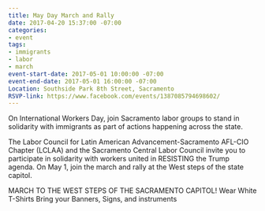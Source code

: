 ```yaml
---
title: May Day March and Rally
date: 2017-04-20 15:37:00 -07:00
categories:
- event
tags:
- immigrants
- labor
- march
event-start-date: 2017-05-01 10:00:00 -07:00
event-end-date: 2017-05-01 16:00:00 -07:00
Location: Southside Park 8th Street, Sacramento
RSVP-link: https://www.facebook.com/events/1387085794698602/
---
```


On International Workers Day, join Sacramento labor groups to stand in solidarity with immigrants as part of actions happening across the state.

The Labor Council for Latin American Advancement-Sacramento AFL-CIO Chapter (LCLAA) and the Sacramento Central Labor Council invite you to participate in solidarity with workers united in RESISTING the Trump agenda. On May 1, join the march and rally at the West steps of the state capitol.

MARCH TO THE WEST STEPS OF THE SACRAMENTO CAPITOL!
Wear White T-Shirts
Bring your Banners, Signs, and instruments